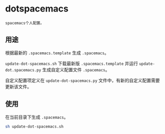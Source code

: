 # dotspacemacs

    spacemacs个人配置。

## 用途

根据最新的 `.spacemacs.template` 生成 `.spacemacs`。

`update-dot-spacemacs.sh` 下载最新版 `.spacemacs.template` 并运行 `update-dot.spacemacs.py` 生成自定义配置文件 `.spacemacs`。

自定义配置项定义在 `update-dot-spacemacs.py` 文件中，有新的自定义配置需要更新该文件。

## 使用

在当前目录下生成 `.spacemacs`。

```bash
sh update-dot-spacemacs.sh
```
